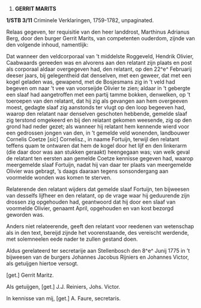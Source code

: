 1.  **GERRIT MARITS**

**1/STB 3/11** Criminele Verklaringen, 1759-1782, unpaginated.

Relaas gegeven, ter requisitie van den heer landdrost, Marthinus
Adrianus Berg, door den burger Gerrit Marits, van competenten ouderdom,
zijnde van den volgende inhoud, namentlijk:

Dat wanneer den veldcorporaal van ’t middelste Roggeveld, Hendrik
Olivier, Caabwaards gereeden was en alvorens aan den relatant zijn
plaats en post als corporaal aldaar overgegeven had, den relatant, op
den 22^e^ Februarij deeser jaars, bij gelegentheid dat denselven, met
een geweer, dat met een kogel geladen was, gewapend, met de Bosjesmans
zig in ’t veld had begeven om naar ’t vee van voorseijde Olivier te
zien; aldaar in ’t gebergte een slaaf had aangetroffen met een partij
tamme bokken, denwelken, op ’t toeroepen van den relatant, dat hij zig
als gevangen aan hem overgeeven moest, gedagte slaaf zig aanstonds ter
vlugt op den loop begeeven had, waarop den relatant naar denselven
geschoten hebbende, gemelde slaaf zig terstond omgekeerd en bij den
relatant gekomen weesende, zig op den grond had neder gezet; als wanneer
hij relatant hem kennende wierd voor een gedrossen jongen van den, in ’t
gemelde veld wonenden, landbouwer Cornelis Coetze \[*sic*\] Cornelisz.,
in naame Fortuijn, terwijl den relatant teffens quam te ontwaren dat hem
de kogel door het lijf en den linkerarm (die daar door was aan stukken
geraakt) heengegaan was; van welk geval de relatant ten eersten aan
gemelde Coetze kennisse gegeven had, waarop meergemelde slaaf Fortuijn,
nadat hij van daar ter plaats van meergemelde Olivier was gebragt, ’s
daags daaraan tegens sonsondergang aan voormelde wonden was komen te
sterven.

Relaterende den relatant wijders dat gemelde slaaf Fortuijn, ten
bijweesen van desselfs lijfheer en den relatant, op de vrage waar hij
geduurende zijn drossen zig opgehouden had, geantwoord dat hij door een
slaaf van voormelde Olivier, genaamt April, opgehouden en van kost
bezorgd geworden was.

Anders niet relateerende, geeft den relatant voor reedenen van
wetenschap als in den text, bereijd zijnde het voorenstaande, des
vereischt werdende, met solemneelen eede nader te zullen gestand doen.

Aldus gerelateerd ter secretarije aan Stellenbosch den 8^e^ Junij 1775
in ’t bijweesen van de burgers Johannes Jacobus Rijniers en Johannes
Victor, als getuijgen hiertoe versogt.

\[get.\] Gerrit Maritz.

Als getuijgen, \[get.\] J.J. Reiniers, Johs. Victor.

In kennisse van mij, \[get.\] A. Faure, secretaris.
